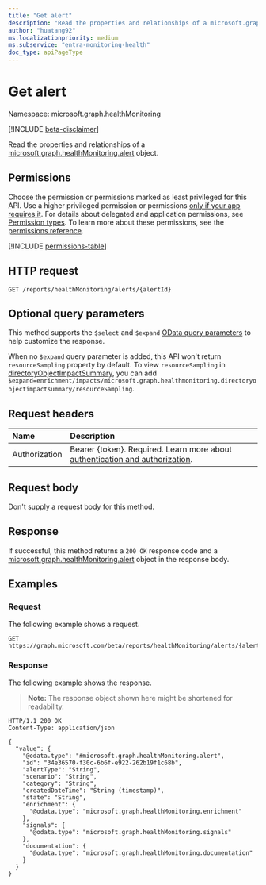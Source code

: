 ```yaml
---
title: "Get alert"
description: "Read the properties and relationships of a microsoft.graph.healthMonitoring.alert object."
author: "huatang92"
ms.localizationpriority: medium
ms.subservice: "entra-monitoring-health"
doc_type: apiPageType
---
```


# Get alert

Namespace: microsoft.graph.healthMonitoring

[!INCLUDE [beta-disclaimer](../../includes/beta-disclaimer.md)]

Read the properties and relationships of a [microsoft.graph.healthMonitoring.alert](../resources/healthmonitoring-alert.md) object.

## Permissions

Choose the permission or permissions marked as least privileged for this API. Use a higher privileged permission or permissions [only if your app requires it](/graph/permissions-overview#best-practices-for-using-microsoft-graph-permissions). For details about delegated and application permissions, see [Permission types](/graph/permissions-overview#permission-types). To learn more about these permissions, see the [permissions reference](/graph/permissions-reference).

<!-- {
  "blockType": "permissions",
  "name": "healthmonitoring-alert-get-permissions"
}
-->
[!INCLUDE [permissions-table](../includes/permissions/healthmonitoring-alert-get-permissions.md)]

## HTTP request

<!-- {
  "blockType": "ignored"
}
-->
``` http
GET /reports/healthMonitoring/alerts/{alertId}
```

## Optional query parameters

This method supports the `$select` and `$expand` [OData query parameters](/graph/query-parameters) to help customize the response.

When no `$expand` query parameter is added, this API won't return `resourceSampling` property by default. To view `resourceSampling` in [directoryObjectImpactSummary](../resources//healthmonitoring-directoryobjectimpactsummary.md), you can add `$expand=enrichment/impacts/microsoft.graph.healthmonitoring.directoryobjectimpactsummary/resourceSampling`.

## Request headers

|Name|Description|
|:---|:---|
|Authorization|Bearer {token}. Required. Learn more about [authentication and authorization](/graph/auth/auth-concepts).|

## Request body

Don't supply a request body for this method.

## Response

If successful, this method returns a `200 OK` response code and a [microsoft.graph.healthMonitoring.alert](../resources/healthmonitoring-alert.md) object in the response body.

## Examples

### Request

The following example shows a request.
<!-- {
  "blockType": "request",
  "name": "get_alert"
}
-->
``` http
GET https://graph.microsoft.com/beta/reports/healthMonitoring/alerts/{alertId}
```


### Response

The following example shows the response.
>**Note:** The response object shown here might be shortened for readability.
<!-- {
  "blockType": "response",
  "truncated": true,
  "@odata.type": "microsoft.graph.healthMonitoring.alert"
}
-->
``` http
HTTP/1.1 200 OK
Content-Type: application/json

{
  "value": {
    "@odata.type": "#microsoft.graph.healthMonitoring.alert",
    "id": "34e36570-f30c-6b6f-e922-262b19f1c68b",
    "alertType": "String",
    "scenario": "String",
    "category": "String",
    "createdDateTime": "String (timestamp)",
    "state": "String",
    "enrichment": {
      "@odata.type": "microsoft.graph.healthMonitoring.enrichment"
    },
    "signals": {
      "@odata.type": "microsoft.graph.healthMonitoring.signals"
    },
    "documentation": {
      "@odata.type": "microsoft.graph.healthMonitoring.documentation"
    }
  }
}
```


